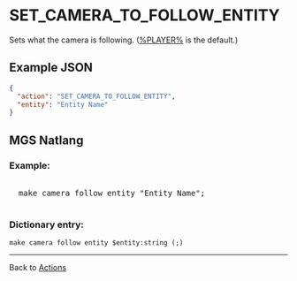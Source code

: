 # SET_CAMERA_TO_FOLLOW_ENTITY

Sets what the camera is following. ([%PLAYER%](../entities/PLAYER) is the default.)

## Example JSON

```json
{
  "action": "SET_CAMERA_TO_FOLLOW_ENTITY",
  "entity": "Entity Name"
}
```

## MGS Natlang

### Example:

<pre class="HyperMD-codeblock mgs">

  <span class="verb">make</span> <span class="target">camera</span> <span class="">follow</span> <span class="sigil">entity</span> <span class="string">"Entity Name"</span><span class="terminator">;</span>

</pre>

### Dictionary entry:

```
make camera follow entity $entity:string (;)
```

---

Back to [Actions](../actions)
